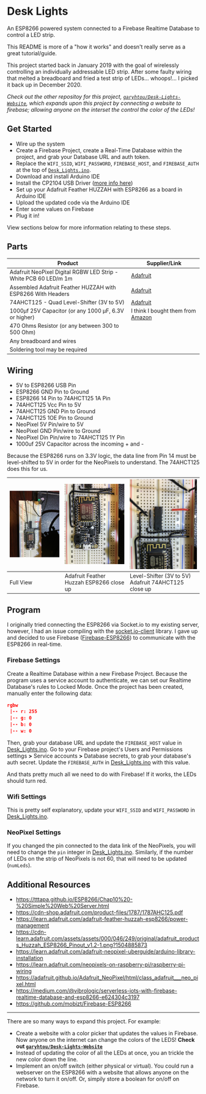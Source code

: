 # Desk Lights

An ESP8266 powered system connected to a Firebase Realtime Database to control a LED strip.

This README is more of a "how it works" and doesn't really serve as a great tutorial/guide.

This project started back in January 2019 with the goal of wirelessly controlling an individually addressable LED strip. After some faulty wiring that melted a breadboard and fried a test strip of LEDs... whoops!... I picked it back up in December 2020.

_Check out the other repositoy for this project, [`garyhtou/Desk-Lights-Website`](https://github.com/garyhtou/Desk-Lights-Website), which expands upon this project by connecting a website to firebase; allowing anyone on the interset the control the color of the LEDs!_

## Get Started

- Wire up the system
- Create a Firebase Project, create a Real-Time Database within the project, and grab your Database URL and auth token.
- Replace the `WIFI_SSID`, `WIFI_PASSWORD`, `FIREBASE_HOST`, and `FIREBASE_AUTH` at the top of [`Desk_Lights.ino`](Desk_Lights/Desk_Lights.ino).
- Download and install Arduino IDE
- Install the CP2104 USB Driver ([more info here](https://learn.adafruit.com/adafruit-feather-huzzah-esp8266/using-arduino-ide))
- Set up your Adafruit Feather HUZZAH with ESP8266 as a board in Arduino IDE
- Upload the updated code via the Arduino IDE
- Enter some values on Firebase
- Plug it in!

View sections below for more information relating to these steps.

## Parts

| Product                                                          | Supplier/Link                                                                                                            |
| ---------------------------------------------------------------- | ------------------------------------------------------------------------------------------------------------------------ |
| Adafruit NeoPixel Digital RGBW LED Strip - White PCB 60 LED/m 1m | [Adafruit](https://www.adafruit.com/product/2842?length=1)                                                               |
| Assembled Adafruit Feather HUZZAH with ESP8266 With Headers      | [Adafruit](https://www.adafruit.com/product/3046)                                                                        |
| 74AHCT125 - Quad Level-Shifter (3V to 5V)                        | [Adafruit](https://www.adafruit.com/product/1787)                                                                        |
| 1000µf 25V Capacitor (or any 1000 µF, 6.3V or higher)            | I think I bought them from [Amazon](https://www.amazon.com/McIgIcM-1000uf-capacitor-Aluminum-electrolytic/dp/B06WGPNM19) |
| 470 Ohms Resistor (or any between 300 to 500 Ohm)                |                                                                                                                          |
| Any breadboard and wires                                         |                                                                                                                          |
| Soldering tool may be required                                   |                                                                                                                          |

## Wiring

- 5V to ESP8266 USB Pin
- ESP8266 GND Pin to Ground
- ESP8266 14 Pin to 74AHCT125 1A Pin
- 74AHCT125 Vcc Pin to 5V
- 74AHCT125 GND Pin to Ground
- 74AHCT125 1OE Pin to Ground
- NeoPixel 5V Pin/wire to 5V
- NeoPixel GND Pin/wire to Ground
- NeoPixel Din Pin/wire to 74AHCT125 1Y Pin
- 1000uf 25V Capacitor across the incoming + and -

Because the ESP8266 runs on 3.3V logic, the data line from Pin 14 must be level-shifted to 5V in order for the NeoPixels to understand. The 74AHCT125 does this for us.

| ![Wiring Full View.JPG](Wiring%20-%20Full%20View.JPG) | ![Wiring - Adafruit Feather Huzzah ESP8266 close up.JPG](Wiring%20-%20Adafruit%20Feather%20Huzzah%20ESP8266%20close%20up.JPG) | ![Wiring - Level-Shifter (3V to 5V) Adafruit 74AHCT125 close up](<Wiring%20-%20Level-Shifter%20(3V%20to%205V)%20Adafruit%2074AHCT125%20close%20up.JPG>) |
| ----------------------------------------------------- | ----------------------------------------------------------------------------------------------------------------------------- | ------------------------------------------------------------------------------------------------------------------------------------------------------- |
| Full View                                             | Adafruit Feather Huzzah ESP8266 close up                                                                                      | Level-Shifter (3V to 5V) Adafruit 74AHCT125 close up                                                                                                    |

## Program

I originally tried connecting the ESP8266 via Socket.io to my existing server, however, I had an issue compiling with the [socket.io-client](https://github.com/timum-viw/socket.io-client) library. I gave up and decided to use Firebase ([Firebase-ESP8266](https://github.com/mobizt/Firebase-ESP8266)) to communicate with the ESP8266 in real-time.

### Firebase Settings

Create a Realtime Database within a new Firebase Project. Because the program uses a service account to authenticate, we can set our Realtime Database's rules to Locked Mode. Once the project has been created, manually enter the following data:

```JSON
rgbw
 |-- r: 255
 |-- g: 0
 |-- b: 0
 |-- w: 0
```

Then, grab your database URL and update the `FIREBASE_HOST` value in [Desk_Lights.ino](Desk_Lights/Desk_Lights.ino).
Go to your Firebase project's Users and Permissions settings **>** Service accounts **>** Database secrets, to grab your database's auth secret. Update the `FIREBASE_AUTH` in [Desk_Lights.ino](Desk_Lights/Desk_Lights.ino) with this value.

And thats pretty much all we need to do with Firebase! If it works, the LEDs should turn red.

### Wifi Settings

This is pretty self explanatory, update your `WIFI_SSID` and `WIFI_PASSWORD` in [Desk_Lights.ino](Desk_Lights/Desk_Lights.ino).

### NeoPixel Settings

If you changed the pin connected to the data link of the NeoPixels, you will need to change the `pin` integer in [Desk_Lights.ino](Desk_Lights/Desk_Lights.ino). Similarly, if the number of LEDs on the strip of NeoPixels is not 60, that will need to be updated (`numLeds`).

## Additional Resources

- https://tttapa.github.io/ESP8266/Chap10%20-%20Simple%20Web%20Server.html
- https://cdn-shop.adafruit.com/product-files/1787/1787AHC125.pdf
- https://learn.adafruit.com/adafruit-feather-huzzah-esp8266/power-management
- https://cdn-learn.adafruit.com/assets/assets/000/046/249/original/adafruit_products_Huzzah_ESP8266_Pinout_v1.2-1.png?1504885873
- https://learn.adafruit.com/adafruit-neopixel-uberguide/arduino-library-installation
- https://learn.adafruit.com/neopixels-on-raspberry-pi/raspberry-pi-wiring
- https://adafruit.github.io/Adafruit_NeoPixel/html/class_adafruit___neo_pixel.html
- https://medium.com/@vibrologic/serverless-iots-with-firebase-realtime-database-and-esp8266-e624304c3197
- https://github.com/mobizt/Firebase-ESP8266

---

There are so many ways to expand this project. For example:

- Create a website with a color picker that updates the values in Firebase. Now anyone on the internet can change the colors of the LEDS! **Check out [`garyhtou/Desk-Lights-Website`](https://github.com/garyhtou/Desk-Lights-Website)**
- Instead of updating the color of all the LEDs at once, you an trickle the new color down the line.
- Implement an on/off switch (either physical or virtual). You could run a webserver on the ESP8266 with a website that allows anyone on the network to turn it on/off. Or, simpily store a boolean for on/off on Firebase.